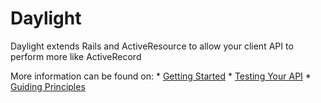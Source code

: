 # Daylight

Daylight extends Rails and ActiveResource to allow your client API to perform more like ActiveRecord

More information can be found on:
    * [Getting Started](doc/setup.rdoc)
    * [Testing Your API](doc/testing.rdoc)
    * [Guiding Principles](doc/principles.rdoc)
